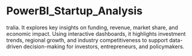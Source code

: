 # PowerBI_Startup_Analysis
tralia. It explores key insights on funding, revenue, market share, and economic impact. Using interactive dashboards, it highlights investment trends, regional growth, and industry competitiveness to support data-driven decision-making for investors, entrepreneurs, and policymakers.
